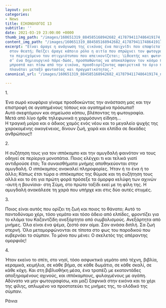 ```yaml
---
layout: post
categories:
- News
title: ΕΙΚΟΝΟΛΟΓΟΙ 13
subtitle: ''
date: 2021-03-19 23:00:00 +0000
thumb_img_path: "/images/160651319_884585168942682_4178794117486419174_n.jpeg"
content_img_path: "/images/160651319_884585168942682_4178794117486419174_n.jpeg"
excerpt: "Είναι άραγε η ανάγνωση της εικόνας ένα παιχνίδι που επαφίεται αποκλειστικά
  στον θεατή; Παίζει άραγε κάποιο ρόλο η αιτία που σπρώχνει τον φωτογράφο να επιλέξει
  το περιεχόμενο του στιγμιότυπου που απεικονίζεται; \LΘεατής και φωτογράφος συνευρίσκονται
  σ’ ένα δημιουργικό πάρε-δώσε, προσπαθώντας να αποκαλύψουν τον κόσμο που υπάρχει
  μπροστά και πίσω από την εικόνα, προσδιορίζοντας αφαιρετικά το όριο που μπορεί να
  πλανάται μεταξύ φαντασίας και πραγματικότητας."
canonical_url: "/images/160651319_884585168942682_4178794117486419174_n.jpeg"

---
```

1\.

Ένα σωρό κουφάρια γίναμε προσδοκώντας την ανάσταση μας και την επιστροφή σε αγαπημένους τόπους και αγαπημένα πρόσωπα!!  
Αυτό σκεφτόμουν και σημείωσα κάπου, βλέποντας τη φωτογραφία.  
Μετά από λίγο ήρθε τηλεφωνικά η χαρμόσυνη είδηση...  
Η τραγική μοίρα και ο άδικος χαμός ενός νέου και το μεγαλείο ψυχής της χαροκαμένης οικογένειας, δίνουν ζωή, χαρά και ελπίδα σε δεκάδες ανθρώπους!!

2\.

Η συζήτηση τους για τον ιππόκαμπο και την αμυγδαλή φαινόταν να τους οδηγεί σε περίεργα μονοπάτια. Ποιος ελέγχει τι και τελικά γιατί αντιδρούσε έτσι; Τα συναισθήματα μνήμης αποθηκεύονται στην αμυγδαλή. Ο ιππόκαμπος ανακαλεί πληροφορίες. Ήταν ή το ένα ή το άλλο; Κάπως έτσι τώρα ο ιππόκαμπος της θύμισε και τη συζήτηση τους αλλά και το ότι για πρώτη φορά πρόσεξε τα όμορφα κελύφη των αχινών -αυτή η βουνίσια- στη Σύμη, στο πρώτο ταξίδι εκεί με τη φίλη της. Η αμυγδαλή ανακάλεσε τη χαρά που υπήρχε και στις δύο αυτές στιγμές.

3\.

Ποιος είναι αυτός που ορίζει τη ζωή και ποιος το θάνατο; Αυτό το παντοδύναμο χέρι, τόσο γεμάτο και τόσο άδειο από ελπίδες, φροντίζει για το κλάμα του Καζαντζίδη ανεξάρτητα από συμβολισμούς. Ανεξάρτητα από μνήμες. Όλα είναι ένα ψέμα, ζεστό σαν αίμα. Σαν ανάσα διπλή. Σα ζωή στερνή. Όλα μεταμορφώνονται σε τίποτα στο φως του παροδικού που κυβερνάει το σύμπαν. Το μόνο που μένει: Ο σκελετός της απέραντης ομορφιάς!

4\.

Ήταν εκείνο το σπίτι, στο νησί, τόσο ασφυκτικά γεμάτο από τέχνη, βιβλία, κεραμικά, κειμήλια, σε κάθε βήμα, σε κάθε δωμάτιο, σε κάθε σκαλί, σε κάθε κόχη. Και στη βιβλιοθήκη μέσα, ένα τραπέζι με εκατοντάδες αποξηραμένους αχινούς, και ιππόκαμπους, φυλαγμένους με αγάπη. Αδύνατο να μην φωτογραφίσω, και μαζί ξαφνικά στην εικόνα και το χέρι της φίλης, απλωμένο να προστατεύει τις μνήμες της, το ολόδικό της σύμπαν.

Ράνια